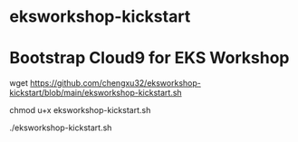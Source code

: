 # eksworkshop-kickstart
# Bootstrap Cloud9 for EKS Workshop

wget https://github.com/chengxu32/eksworkshop-kickstart/blob/main/eksworkshop-kickstart.sh

chmod u+x eksworkshop-kickstart.sh

./eksworkshop-kickstart.sh
